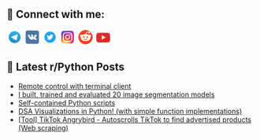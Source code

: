 ## 🔎 Connect with me:
[<img src="https://github.com/bullbesh/bullbesh/blob/main/images/Telegram.png" width="32" height="32" />](https://t.me/bullbesh)
[<img src="https://github.com/bullbesh/bullbesh/blob/main/images/VK.png" width="32" height="32" />](https://vk.com/bullbesh)
[<img src="https://github.com/bullbesh/bullbesh/blob/main/images/Twitter.png" width="32" height="32" />](https://twitter.com/bullbesh1)
[<img src="https://github.com/bullbesh/bullbesh/blob/main/images/Instagram.png" width="32" height="32" />](https://www.instagram.com/bullbesh)
[<img src="https://github.com/bullbesh/bullbesh/blob/main/images/Reddit.png" width="32" height="32" />](https://www.reddit.com/user/bullbesh)
[<img src="https://github.com/bullbesh/bullbesh/blob/main/images/YouTube.png" width="32" height="32" />](https://www.youtube.com/channel/UCtfjRs6uzgq5mfm8S06WTcg)

## 📕 Latest r/Python Posts
<!-- BLOG-POST-LIST:START -->
- [Remote control with terminal client](https://www.reddit.com/r/Python/comments/1jnysrb/remote_control_with_terminal_client/)
- [I built, trained and evaluated 20 image segmentation models](https://www.reddit.com/r/Python/comments/1jnw8ea/i_built_trained_and_evaluated_20_image/)
- [Self-contained Python scripts](https://www.reddit.com/r/Python/comments/1jnvpo4/selfcontained_python_scripts/)
- [DSA Visualizations in Python! &lpar;with simple function implementations&rpar;](https://www.reddit.com/r/Python/comments/1jnt6du/dsa_visualizations_in_python_with_simple_function/)
- [[Tool] TikTok Angrybird - Autoscrolls TikTok to find advertised products &lpar;Web scraping&rpar;](https://www.reddit.com/r/Python/comments/1jnt4oy/tool_tiktok_angrybird_autoscrolls_tiktok_to_find/)
<!-- BLOG-POST-LIST:END -->
